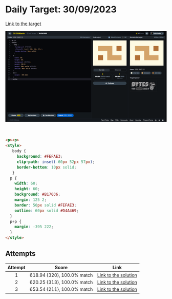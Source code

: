 # Daily Target: 30/09/2023

[Link to the target](https://cssbattle.dev/play/dNgIipfcsbi0KDJ0XbNT)

![img](../images/target-solution/daily-target_2023-09-30.png)

<br>

```html
<p><p>
<style>
   body {
     background: #FEFAE3;
     clip-path: inset(-60px 52px 57px);
     border-bottom: 10px solid;
   }
  p {
    width: 60;
    height: 60;
    background: #B17036;
    margin: 125 2;
    border: 50px solid #FEFAE3;
    outline: 60px solid #D4A469;
  }
  p+p {
    margin: -395 222;
  }
</style>
```

## Attempts
| Attempt | Score | Link |
|:-:|:-:|:-:|
| 1 | 618.94 {320}, 100.0% match | [Link to the solution](../html/daily-target_2023-09-30_attempt-01.html) |
| 2 | 620.25 {313}, 100.0% match | [Link to the solution](../html/daily-target_2023-09-30_attempt-02.html) |
| 3 | 653.54 {211}, 100.0% match | [Link to the solution](../html/daily-target_2023-09-30_attempt-03.html) |